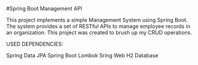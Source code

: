 #Spring Boot Management API

This project implements a simple Management System using Spring Boot. 
The system provides a set of RESTful APIs to manage employee records in an organization. This project was created to brush up my CRUD operations.

USED DEPENDENCIES:

Spring Data JPA
Spring Boot
Lombok
Sring Web
H2 Database






